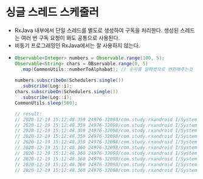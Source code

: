 싱글 스레드 스케줄러
===
* RxJava 내부에서 단일 스레드를 별도로 생성하여 구독을 처리한다. 생성된 스레드는 여러 번 구독 요청이 와도 공통으로 사용된다.
* 비동기 프로그래밍인 RxJava에서는 잘 사용하지 않는다.
* ```java
  Observable<Integer> numbers = Observable.range(100, 5);
  Observable<String> chars = OBservable.range(0, 5)
    .map(CommonUtils::numberToAlphabat); // 숫자를 알파벳으로 변환해주는것
    
  numbers.subscribeOn(Schedulers.single())
    .subscribe(Log::i);
  chars.subscribeOn(Schedulers.single())
    .subscribe(Log::i);
  CommonUtils.sleep(500);
  
  // result:
  // 2020-12-19 15:12:48.359 24976-32098/com.study.rxandroid I/System.out: RxSingleScheduler-1 | value = 100
  // 2020-12-19 15:12:48.359 24976-32098/com.study.rxandroid I/System.out: RxSingleScheduler-1 | value = 101
  // 2020-12-19 15:12:48.359 24976-32098/com.study.rxandroid I/System.out: RxSingleScheduler-1 | value = 102
  // 2020-12-19 15:12:48.359 24976-32098/com.study.rxandroid I/System.out: RxSingleScheduler-1 | value = 103
  // 2020-12-19 15:12:48.359 24976-32098/com.study.rxandroid I/System.out: RxSingleScheduler-1 | value = 104
  // 2020-12-19 15:12:48.360 24976-32098/com.study.rxandroid I/System.out: RxSingleScheduler-1 | value = A
  // 2020-12-19 15:12:48.360 24976-32098/com.study.rxandroid I/System.out: RxSingleScheduler-1 | value = B
  // 2020-12-19 15:12:48.360 24976-32098/com.study.rxandroid I/System.out: RxSingleScheduler-1 | value = C
  // 2020-12-19 15:12:48.360 24976-32098/com.study.rxandroid I/System.out: RxSingleScheduler-1 | value = D
  // 2020-12-19 15:12:48.360 24976-32098/com.study.rxandroid I/System.out: RxSingleScheduler-1 | value = E
